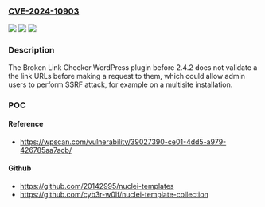 ### [CVE-2024-10903](https://cve.mitre.org/cgi-bin/cvename.cgi?name=CVE-2024-10903)
![](https://img.shields.io/static/v1?label=Product&message=Broken%20Link%20Checker&color=blue)
![](https://img.shields.io/static/v1?label=Version&message=0%3C%202.4.2%20&color=brighgreen)
![](https://img.shields.io/static/v1?label=Vulnerability&message=CWE-918%20Server-Side%20Request%20Forgery%20(SSRF)&color=brighgreen)

### Description

The Broken Link Checker WordPress plugin before 2.4.2 does not validate a the link URLs before making a request to them, which could allow admin users to perform SSRF attack, for example on a multisite installation.

### POC

#### Reference
- https://wpscan.com/vulnerability/39027390-ce01-4dd5-a979-426785aa7acb/

#### Github
- https://github.com/20142995/nuclei-templates
- https://github.com/cyb3r-w0lf/nuclei-template-collection

